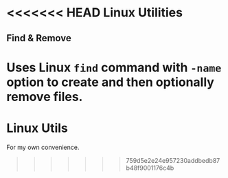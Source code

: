<<<<<<< HEAD
Linux Utilities
===============

Find & Remove
-------------

Uses Linux `find` command with `-name` option to create and then optionally remove files.
=======
Linux Utils
===========

For my own convenience.
>>>>>>> 759d5e2e24e957230addbedb87b48f9001176c4b
